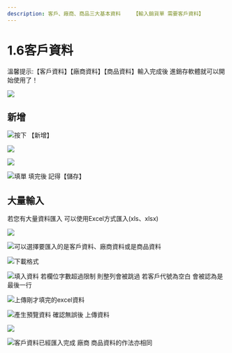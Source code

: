 ```yaml
---
description: 客戶、廠商、商品三大基本資料    【輸入銷貨單 需要客戶資料】
---
```


# 1.6客戶資料

溫馨提示:【客戶資料】【廠商資料】【商品資料】輸入完成後 進銷存軟體就可以開始使用了！

![](../.gitbook/assets/jie-tu-20191130-shang-wu-1.34.19.jpg)

## 新增

![&#x6309;&#x4E0B; &#x3010;&#x65B0;&#x589E;&#x3011;](../.gitbook/assets/jie-tu-20191202-shang-wu-2.12.43.jpg)

![](../.gitbook/assets/jie-tu-20191130-shang-wu-1.45.16.jpg)

![](../.gitbook/assets/jie-tu-20191130-shang-wu-1.45.43.jpg)

![&#x586B;&#x55AE; &#x586B;&#x5B8C;&#x5F8C; &#x8A18;&#x5F97;&#x3010;&#x5132;&#x5B58;&#x3011;](../.gitbook/assets/jie-tu-20191130-shang-wu-1.45.59.jpg)



## 大量輸入

若您有大量資料匯入 可以使用Excel方式匯入\(xls、xlsx\)



 

![](../.gitbook/assets/jie-tu-20191225-xia-wu-2.16.00.jpg)

![&#x53EF;&#x4EE5;&#x9078;&#x64C7;&#x8981;&#x532F;&#x5165;&#x7684;&#x662F;&#x5BA2;&#x6236;&#x8CC7;&#x6599;&#x3001;&#x5EE0;&#x5546;&#x8CC7;&#x6599;&#x6216;&#x662F;&#x5546;&#x54C1;&#x8CC7;&#x6599;](../.gitbook/assets/jie-tu-20191225-xia-wu-2.16.32.jpg)

![&#x4E0B;&#x8F09;&#x683C;&#x5F0F;](../.gitbook/assets/jie-tu-20191225-xia-wu-2.18.56.jpg)

![&#x586B;&#x5165;&#x8CC7;&#x6599; &#x82E5;&#x6B04;&#x4F4D;&#x5B57;&#x6578;&#x8D85;&#x904E;&#x9650;&#x5236; &#x5247;&#x6574;&#x5217;&#x6703;&#x88AB;&#x8DF3;&#x904E; &#x82E5;&#x5BA2;&#x6236;&#x4EE3;&#x865F;&#x70BA;&#x7A7A;&#x767D; &#x6703;&#x88AB;&#x8A8D;&#x70BA;&#x662F;&#x6700;&#x5F8C;&#x4E00;&#x884C;](../.gitbook/assets/jie-tu-20191225-xia-wu-2.20.12.jpg)

![&#x4E0A;&#x50B3;&#x525B;&#x624D;&#x586B;&#x5B8C;&#x7684;excel&#x8CC7;&#x6599;](../.gitbook/assets/jie-tu-20191225-xia-wu-2.22.27.jpg)



![&#x7522;&#x751F;&#x9810;&#x89BD;&#x8CC7;&#x6599; &#x78BA;&#x8A8D;&#x7121;&#x8AA4;&#x5F8C; &#x4E0A;&#x50B3;&#x8CC7;&#x6599;](../.gitbook/assets/jie-tu-20191225-xia-wu-2.25.52.jpg)

![](../.gitbook/assets/jie-tu-20191225-xia-wu-2.27.45.jpg)

![&#x5BA2;&#x6236;&#x8CC7;&#x6599;&#x5DF2;&#x7D93;&#x532F;&#x5165;&#x5B8C;&#x6210; &#x5EE0;&#x5546; &#x5546;&#x54C1;&#x8CC7;&#x6599;&#x7684;&#x4F5C;&#x6CD5;&#x4EA6;&#x76F8;&#x540C;](../.gitbook/assets/jie-tu-20191225-xia-wu-2.28.31.jpg)

